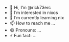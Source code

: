 - 👋 Hi, I’m @rick73erc
- 👀 I’m interested in nixos
- 🌱 I’m currently learning nix
- 📫 How to reach me ...
- 😄 Pronouns: ...
- ⚡ Fun fact: ...

<!---
rick73erc/rick73erc is a ✨ special ✨ repository because its `README.md` (this file) appears on your GitHub profile.
You can click the Preview link to take a look at your changes.
--->
